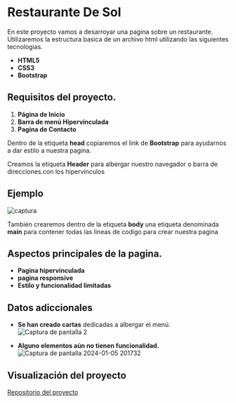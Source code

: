# Restaurante De Sol
En este proyecto vamos a desarroyar una pagina sobre un restaurante.
Utilizaremos la estructura basica de un archivo html utilizando las siguientes tecnologias.
* **HTML5**
* **CSS3**
* **Bootstrap**

## Requisitos del proyecto.
1. **Página de Inicio**
2. **Barra de menú Hipervínculada**
3. **Pagina de Contacto**

Dentro de la etiqueta **head** copiaremos el link de **Bootstrap** para ayudarnos a dar estilo a nuestra pagina.

Creamos la etiqueta **Header** para albergar nuestro navegador o barra de direcciones.con los hipervínculos

## Ejemplo

![captura](https://github.com/AlbertoPueblas/Proyecto-Restaurante/assets/154467649/3a891701-08cc-4e2c-a62e-1d8a404e9ee4)

También crearemos dentro de la etiqueta **body** una etiqueta denominada **main** para contener todas las lineas de codigo para crear nuestra pagina

 

## Aspectos principales de la pagina.

* **Pagina hipervínculada**
* **pagina responsive**
* **Estilo y funcionalidad limitadas**

## Datos adiccionales

* **Se han creado cartas** dedicadas a albergar el menú.
![Captura de pantalla 2](https://github.com/AlbertoPueblas/Proyecto-Restaurante/assets/154467649/d3e10d14-2eac-4eac-aa77-84bac5f5d9ba)

* **Alguno elementos aún no tienen funcionalidad.**
![Captura de pantalla 2024-01-05 201732](https://github.com/AlbertoPueblas/Proyecto-Restaurante/assets/154467649/c8bb6a53-f7c7-4c3e-ba02-e8c2a6006433)

## Visualización del proyecto

[Repositorio del proyecto](https://github.com/AlbertoPueblas/Proyecto-Restaurante)





